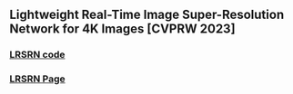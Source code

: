 ## Lightweight Real-Time Image Super-Resolution Network for 4K Images [CVPRW 2023]

### [LRSRN code](https://github.com/rlghksdbs/CASR)

### [LRSRN Page](https://rlghksdbs.github.io/casr_page)

